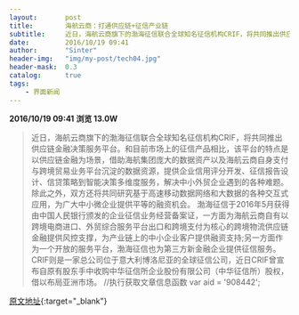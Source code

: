 ```yaml
---
layout:       post
title:        海航云商：打通供应链+征信产业链
subtitle:     近日，海航云商旗下的渤海征信联合全球知名征信机构CRIF，将共同推出供应链金融决策服务平台。和目前市场上的征信产品相比，该平台的特点是以供应链金融为场景，借助海航集团庞大的数据资产以及海航云商自身支付与跨境贸易业务平台沉淀的数据资源，提供企业信用评分开发、征信报告设计、信贷策略到智能决策多维度服务，解决中小外贸企业遇到的各种难题。
date:         2016/10/19 09:41
author:       "Sinter"
header-img:   "img/my-post/tech04.jpg"
header-mask:  0.3
catalog:      true
tags:
    - 界面新闻
---
```


**2016/10/19 09:41**  **浏览 13.0W**

> 近日，海航云商旗下的渤海征信联合全球知名征信机构CRIF，将共同推出供应链金融决策服务平台。和目前市场上的征信产品相比，该平台的特点是以供应链金融为场景，借助海航集团庞大的数据资产以及海航云商自身支付与跨境贸易业务平台沉淀的数据资源，提供企业信用评分开发、征信报告设计、信贷策略到智能决策多维度服务，解决中小外贸企业遇到的各种难题。
除此之外，双方还将共同研究基于高速移动数据网络和大数据的各种交互式应用，为广大中小微企业提供平等的融资机会。
渤海征信于2016年5月获得由中国人民银行颁发的企业征信业务经营备案证，一方面为海航云商自有以跨境电商进口、外贸综合服务平台出口和跨境支付为核心的跨境物流供应链金融提供风控支撑，为产业链上的中小企业客户提供融资支持;另一方面作为一个开放的服务平台，渤海征信也为第三方新金融企业提供征信服务。
CRIF则是一家总公司位于意大利博洛尼亚的全球征信公司，近日CRIF曾宣布自原有股东手中收购中华征信所企业股份有限公司（中华征信所）股权，借以布局亚洲市场。
	//执行获取文章信息函数
	var aid = '908442';


[原文地址](http://www.jiemian.com/article/908442.html){:target="_blank"}


